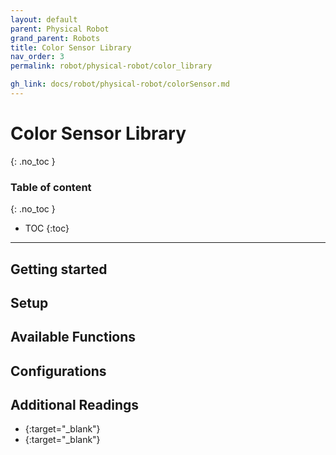 ```yaml
---
layout: default
parent: Physical Robot
grand_parent: Robots
title: Color Sensor Library
nav_order: 3
permalink: robot/physical-robot/color_library

gh_link: docs/robot/physical-robot/colorSensor.md
---
```


# Color Sensor Library
{: .no_toc }

### Table of content
{: .no_toc }
- TOC
{:toc}

----
## Getting started


## Setup


## Available Functions


##  Configurations


## Additional Readings

- [](){:target="_blank"}
- [](){:target="_blank"}
